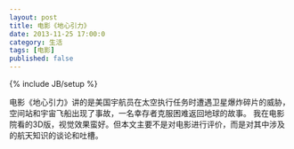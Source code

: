 ```yaml
---
layout: post
title: 电影《地心引力》
date: 2013-11-25 17:00:0
category: 生活
tags: [电影]
published: false
---
```

{% include JB/setup %}

电影《地心引力》讲的是美国宇航员在太空执行任务时遭遇卫星爆炸碎片的威胁，空间站和宇宙飞船出现了事故，一名幸存者克服困难返回地球的故事。
我在电影院看的3D版，视觉效果蛮好。但本文主要不是对电影进行评价，而是对其中涉及的航天知识的谈论和吐槽。

<!--more-->
